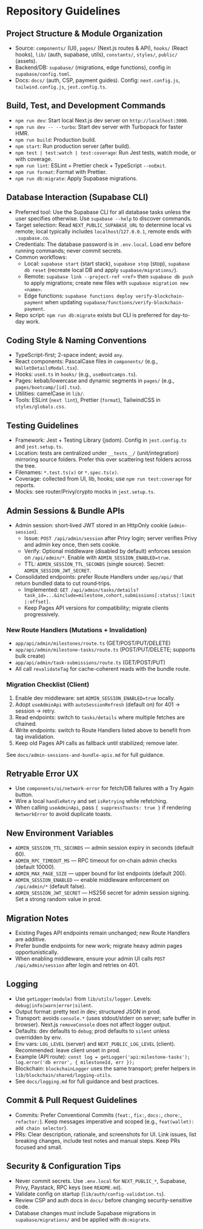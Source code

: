 # Repository Guidelines

## Project Structure & Module Organization
- Source: `components/` (UI), `pages/` (Next.js routes & API), `hooks/` (React hooks), `lib/` (auth, supabase, utils), `constants/`, `styles/`, `public/` (assets).
- Backend/DB: `supabase/` (migrations, edge functions), config in `supabase/config.toml`.
- Docs: `docs/` (auth, CSP, payment guides). Config: `next.config.js`, `tailwind.config.js`, `jest.config.ts`.

## Build, Test, and Development Commands
- `npm run dev`: Start local Next.js dev server on `http://localhost:3000`.
- `npm run dev -- --turbo`: Start dev server with Turbopack for faster HMR.
- `npm run build`: Production build.
- `npm start`: Run production server (after build).
- `npm test | test:watch | test:coverage`: Run Jest tests, watch mode, or with coverage.
- `npm run lint`: ESLint + Prettier check + TypeScript `--noEmit`.
- `npm run format`: Format with Prettier.
- `npm run db:migrate`: Apply Supabase migrations.

## Database Interaction (Supabase CLI)
- Preferred tool: Use the Supabase CLI for all database tasks unless the user specifies otherwise. Use `supabase --help` to discover commands.
- Target selection: Read `NEXT_PUBLIC_SUPABASE_URL` to determine local vs remote; local typically includes `localhost`/`127.0.0.1`, remote ends with `.supabase.co`.
- Credentials: The database password is in `.env.local`. Load env before running commands; never commit secrets.
- Common workflows:
  - Local: `supabase start` (start stack), `supabase stop` (stop), `supabase db reset` (recreate local DB and apply `supabase/migrations/`).
  - Remote: `supabase link --project-ref <ref>` then `supabase db push` to apply migrations; create new files with `supabase migration new <name>`.
  - Edge functions: `supabase functions deploy verify-blockchain-payment` when updating `supabase/functions/verify-blockchain-payment`.
- Repo script: `npm run db:migrate` exists but CLI is preferred for day-to-day work.

## Coding Style & Naming Conventions
- TypeScript-first; 2-space indent; avoid `any`.
- React components: PascalCase files in `components/` (e.g., `WalletDetailsModal.tsx`).
- Hooks: `useX.ts` in `hooks/` (e.g., `useBootcamps.ts`).
- Pages: kebab/lowercase and dynamic segments in `pages/` (e.g., `pages/bootcamp/[id].tsx`).
- Utilities: camelCase in `lib/`.
- Tools: ESLint (`next lint`), Prettier (`format`), TailwindCSS in `styles/globals.css`.

## Testing Guidelines
- Framework: Jest + Testing Library (jsdom). Config in `jest.config.ts` and `jest.setup.ts`.
- Location: tests are centralized under `__tests__/` (unit/integration) mirroring source folders. Prefer this over scattering test folders across the tree.
- Filenames: `*.test.ts(x)` or `*.spec.ts(x)`.
- Coverage: collected from UI, lib, hooks; use `npm run test:coverage` for reports.
- Mocks: see router/Privy/crypto mocks in `jest.setup.ts`.

## Admin Sessions & Bundle APIs
- Admin session: short‑lived JWT stored in an HttpOnly cookie (`admin-session`).
  - Issue: `POST /api/admin/session` after Privy login; server verifies Privy and admin key once, then sets cookie.
  - Verify: Optional middleware (disabled by default) enforces session on `/api/admin/*`. Enable with `ADMIN_SESSION_ENABLED=true`.
  - TTL: `ADMIN_SESSION_TTL_SECONDS` (single source). Secret: `ADMIN_SESSION_JWT_SECRET`.
- Consolidated endpoints: prefer Route Handlers under `app/api/` that return bundled data to cut round‑trips.
  - Implemented: `GET /api/admin/tasks/details?task_id=...&include=milestone,cohort,submissions[:status|:limit|:offset]`.
  - Keep Pages API versions for compatibility; migrate clients progressively.

### New Route Handlers (Mutations + Invalidation)
- `app/api/admin/milestones/route.ts` (GET/POST/PUT/DELETE)
- `app/api/admin/milestone-tasks/route.ts` (POST/PUT/DELETE; supports bulk create)
- `app/api/admin/task-submissions/route.ts` (GET/POST/PUT)
- All call `revalidateTag` for cache-coherent reads with the bundle route.

### Migration Checklist (Client)
1. Enable dev middleware: set `ADMIN_SESSION_ENABLED=true` locally.
2. Adopt `useAdminApi` with `autoSessionRefresh` (default on) for 401 → session → retry.
3. Read endpoints: switch to `tasks/details` where multiple fetches are chained.
4. Write endpoints: switch to Route Handlers listed above to benefit from tag invalidation.
5. Keep old Pages API calls as fallback until stabilized; remove later.

See `docs/admin-sessions-and-bundle-apis.md` for full guidance.

## Retryable Error UX
- Use `components/ui/network-error` for fetch/DB failures with a Try Again button.
- Wire a local `handleRetry` and set `isRetrying` while refetching.
- When calling `useAdminApi`, pass `{ suppressToasts: true }` if rendering `NetworkError` to avoid duplicate toasts.

## New Environment Variables
- `ADMIN_SESSION_TTL_SECONDS` — admin session expiry in seconds (default 60).
- `ADMIN_RPC_TIMEOUT_MS` — RPC timeout for on‑chain admin checks (default 10000).
- `ADMIN_MAX_PAGE_SIZE` — upper bound for list endpoints (default 200).
- `ADMIN_SESSION_ENABLED` — enable middleware enforcement on `/api/admin/*` (default false).
- `ADMIN_SESSION_JWT_SECRET` — HS256 secret for admin session signing. Set a strong random value in prod.

## Migration Notes
- Existing Pages API endpoints remain unchanged; new Route Handlers are additive.
- Prefer bundle endpoints for new work; migrate heavy admin pages opportunistically.
- When enabling middleware, ensure your admin UI calls `POST /api/admin/session` after login and retries on 401.

## Logging
- Use `getLogger(module)` from `lib/utils/logger`. Levels: `debug|info|warn|error|silent`.
- Output format: pretty text in dev; structured JSON in prod.
- Transport: avoids `console.*` (uses stdout/stderr on server; safe buffer in browser). Next.js `removeConsole` does not affect logger output.
- Defaults: dev defaults to `debug`; prod defaults to `silent` unless overridden by env.
- Env vars: `LOG_LEVEL` (server) and `NEXT_PUBLIC_LOG_LEVEL` (client). Recommended: leave client unset in prod.
- Example (API route): `const log = getLogger('api:milestone-tasks'); log.error('db error', { milestoneId, err });`
- Blockchain: `blockchainLogger` uses the same transport; prefer helpers in `lib/blockchain/shared/logging-utils`.
- See `docs/logging.md` for full guidance and best practices.

## Commit & Pull Request Guidelines
- Commits: Prefer Conventional Commits (`feat:`, `fix:`, `docs:`, `chore:`, `refactor:`). Keep messages imperative and scoped (e.g., `feat(wallet): add chain selector`).
- PRs: Clear description, rationale, and screenshots for UI. Link issues, list breaking changes, include test notes and manual steps. Keep PRs focused and small.

## Security & Configuration Tips
- Never commit secrets. Use `.env.local` for `NEXT_PUBLIC_*`, Supabase, Privy, Paystack, RPC keys (see `README.md`).
- Validate config on startup (`lib/auth/config-validation.ts`).
- Review CSP and auth docs in `docs/` before changing security-sensitive code.
- Database changes must include Supabase migrations in `supabase/migrations/` and be applied with `db:migrate`.
